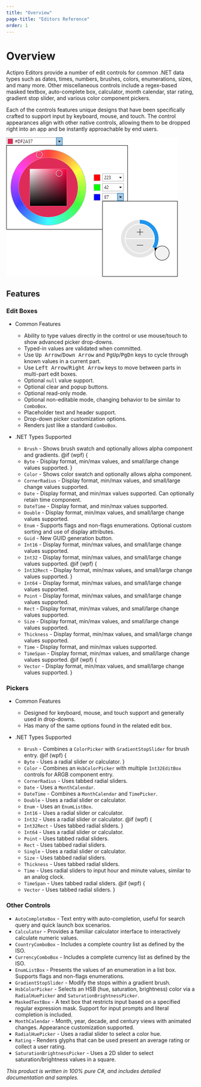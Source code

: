 ```yaml
---
title: "Overview"
page-title: "Editors Reference"
order: 1
---
```

# Overview

Actipro Editors provide a number of edit controls for common .NET data types such as dates, times, numbers, brushes, colors, enumerations, sizes, and many more.  Other miscellaneous controls include a regex-based masked textbox, auto-complete box, calculator, month calendar, star rating, gradient stop slider, and various color component pickers.

Each of the controls features unique designs that have been specifically crafted to support input by keyboard, mouse, and touch.  The control appearances align with other native controls, allowing them to be dropped right into an app and be instantly approachable by end users.

![Screenshot](images/coloreditbox-no-alpha.png)

## Features

### Edit Boxes

- Common Features

  - Ability to type values directly in the control or use mouse/touch to show advanced picker drop-downs.
  - Typed-in values are validated when committed.
  - Use <kbd>Up Arrow</kbd>/<kbd>Down Arrow</kbd> and <kbd>PgUp</kbd>/<kbd>PgDn</kbd> keys to cycle through known values in a current part.
  - Use <kbd>Left Arrow</kbd>/<kbd>Right Arrow</kbd> keys to move between parts in multi-part edit boxes.
  - Optional `null` value support.
  - Optional clear and popup buttons.
  - Optional read-only mode.
  - Optional non-editable mode, changing behavior to be similar to `ComboBox`.
  - Placeholder text and header support.
  - Drop-down picker customization options.
  - Renders just like a standard `ComboBox`.

- .NET Types Supported

  - `Brush` - Shows brush swatch and optionally allows alpha component and gradients.
  @if (wpf) {
  - `Byte` - Display format, min/max values, and small/large change values supported.
  }
  - `Color` - Shows color swatch and optionally allows alpha component.
  - `CornerRadius` - Display format, min/max values, and small/large change values supported.
  - `Date` - Display format, and min/max values supported.  Can optionally retain time component.
  - `DateTime` - Display format, and min/max values supported.
  - `Double` - Display format, min/max values, and small/large change values supported.
  - `Enum` - Supports flags and non-flags enumerations.  Optional custom sorting and use of display attributes.
  - `Guid` - New GUID generation button.
  - `Int16` - Display format, min/max values, and small/large change values supported.
  - `Int32` - Display format, min/max values, and small/large change values supported.
  @if (wpf) {
  - `Int32Rect` - Display format, min/max values, and small/large change values supported.
  }
  - `Int64` - Display format, min/max values, and small/large change values supported.
  - `Point` - Display format, min/max values, and small/large change values supported.
  - `Rect` - Display format, min/max values, and small/large change values supported.
  - `Size` - Display format, min/max values, and small/large change values supported.
  - `Thickness` - Display format, min/max values, and small/large change values supported.
  - `Time` - Display format, and min/max values supported.
  - `TimeSpan` - Display format, min/max values, and small/large change values supported.
  @if (wpf) {
  - `Vector` - Display format, min/max values, and small/large change values supported.
  }

### Pickers

- Common Features

  - Designed for keyboard, mouse, and touch support and generally used in drop-downs.
  - Has many of the same options found in the related edit box.

- .NET Types Supported

  - `Brush` - Combines a `ColorPicker` with `GradientStopSlider` for brush entry.
  @if (wpf) {
  - `Byte` - Uses a radial slider or calculator.
  }
  - `Color` - Combines an `HsbColorPicker` with multiple `Int32EditBox` controls for ARGB component entry.
  - `CornerRadius` - Uses tabbed radial sliders.
  - `Date` - Uses a `MonthCalendar`.
  - `DateTime` - Combines a `MonthCalendar` and `TimePicker`.
  - `Double` - Uses a radial slider or calculator.
  - `Enum` - Uses an `EnumListBox`.
  - `Int16` - Uses a radial slider or calculator.
  - `Int32` - Uses a radial slider or calculator.
  @if (wpf) {
  - `Int32Rect` - Uses tabbed radial sliders.
  }
  - `Int64` - Uses a radial slider or calculator.
  - `Point` - Uses tabbed radial sliders.
  - `Rect` - Uses tabbed radial sliders.
  - `Single` - Uses a radial slider or calculator.
  - `Size` - Uses tabbed radial sliders.
  - `Thickness` - Uses tabbed radial sliders.
  - `Time` - Uses radial sliders to input hour and minute values, similar to an analog clock.
  - `TimeSpan` - Uses tabbed radial sliders.
  @if (wpf) {
  - `Vector` - Uses tabbed radial sliders.
  }

### Other Controls

- `AutoCompleteBox` - Text entry with auto-completion, useful for search query and quick launch box scenarios.
- `Calculator` - Provides a familiar calculator interface to interactively calculate numeric values.
- `CountryComboBox` - Includes a complete country list as defined by the ISO.
- `CurrencyComboBox` - Includes a complete currency list as defined by the ISO.
- `EnumListBox` - Presents the values of an enumeration in a list box.  Supports flags and non-flags enumerations.
- `GradientStopSlider` - Modify the stops within a gradient brush.
- `HsbColorPicker` - Selects an HSB (hue, saturation, brightness) color via a `RadialHuePicker` and `SaturationBrightnessPicker`.
- `MaskedTextBox` - A text box that restricts input based on a specified regular expression mask.  Support for input prompts and literal completion is included.
- `MonthCalendar` - Month, year, decade, and century views with animated changes.  Appearance customization supported.
- `RadialHuePicker` - Uses a radial slider to select a color hue.
- `Rating` - Renders glyphs that can be used present an average rating or collect a user rating.
- `SaturationBrightnessPicker` - Uses a 2D slider to select saturation/brightness values in a square.

*This product is written in 100% pure C#, and includes detailed documentation and samples.*
